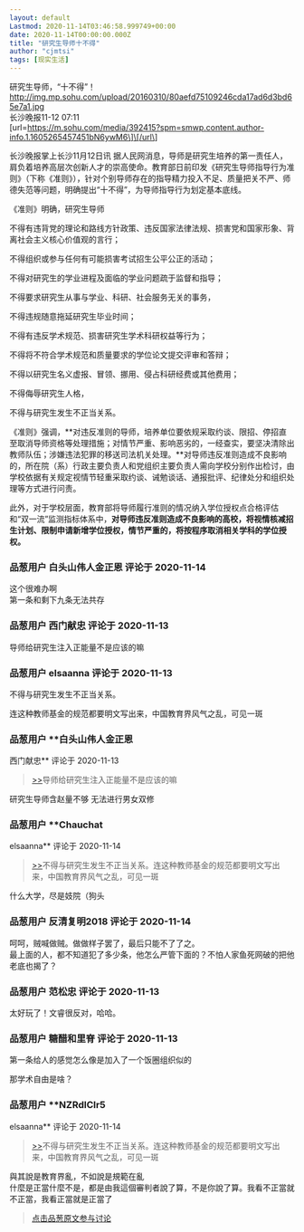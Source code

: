 ```yaml
---
layout: default
Lastmod: 2020-11-14T03:46:58.999749+00:00
date: 2020-11-14T00:00:00.000Z
title: "研究生导师十不得"
author: "cjmtsi"
tags: [现实生活]
---
```


研究生导师，“十不得”！  
http://img.mp.sohu.com/upload/20160310/80aefd75109246cda17ad6d3bd65e7a1.jpg  
长沙晚报11-12 07:11  
\[url=https://m.sohu.com/media/392415?spm=smwp.content.author-info.1.1605265457451bN6ywM6\]\[/url\]  
  
长沙晚报掌上长沙11月12日讯 据人民网消息，导师是研究生培养的第一责任人，肩负着培养高层次创新人才的崇高使命。教育部日前印发《研究生导师指导行为准则》（下称《准则》），针对个别导师存在的指导精力投入不足、质量把关不严、师德失范等问题，明确提出“十不得”，为导师指导行为划定基本底线。  
  
《准则》明确，研究生导师  
  
不得有违背党的理论和路线方针政策、违反国家法律法规、损害党和国家形象、背离社会主义核心价值观的言行；  
  
不得组织或参与任何有可能损害考试招生公平公正的活动；  
  
不得对研究生的学业进程及面临的学业问题疏于监督和指导；  
  
不得要求研究生从事与学业、科研、社会服务无关的事务，  
  
不得违规随意拖延研究生毕业时间；  
  
不得有违反学术规范、损害研究生学术科研权益等行为；  
  
不得将不符合学术规范和质量要求的学位论文提交评审和答辩；  
  
不得以研究生名义虚报、冒领、挪用、侵占科研经费或其他费用；  
  
不得侮辱研究生人格，  
  
不得与研究生发生不正当关系。  
  
《准则》强调，**对违反准则的导师，培养单位要依规采取约谈、限招、停招直至取消导师资格等处理措施；对情节严重、影响恶劣的，一经查实，要坚决清除出教师队伍；涉嫌违法犯罪的移送司法机关处理。**对导师违反准则造成不良影响的，所在院（系）行政主要负责人和党组织主要负责人需向学校分别作出检讨，由学校依据有关规定视情节轻重采取约谈、诫勉谈话、通报批评、纪律处分和组织处理等方式进行问责。  
  
此外，对于学校层面，教育部将导师履行准则的情况纳入学位授权点合格评估和“双一流”监测指标体系中，**对导师违反准则造成不良影响的高校，将视情核减招生计划、限制申请新增学位授权，情节严重的，将按程序取消相关学科的学位授权。**

            
### 品葱用户 **白头山伟人金正恩** 评论于 2020-11-14
        
这个很难办啊  
第一条和剩下九条无法共存
        


            
### 品葱用户 **西门献忠** 评论于 2020-11-13
        
导师给研究生注入正能量不是应该的嘛
        


            
### 品葱用户 **elsaanna** 评论于 2020-11-13
        
不得与研究生发生不正当关系。  
  
连这种教师基金的规范都要明文写出来，中国教育界风气之乱，可见一斑
        


            
### 品葱用户 **白头山伟人金正恩 
西门献忠** 评论于 2020-11-13
        
> [\>>]( "/article/item_id-543889#")导师给研究生注入正能量不是应该的嘛

  
  
研究生导师含赵量不够 无法进行男女双修
        


            
### 品葱用户 **Chauchat 
elsaanna** 评论于 2020-11-14
        
> [\>>]( "/article/item_id-543890#")不得与研究生发生不正当关系。连这种教师基金的规范都要明文写出来，中国教育界风气之乱，可见一斑

  
  
什么大学，尽是妓院（狗头
        


            
### 品葱用户 **反清复明2018** 评论于 2020-11-14
        
呵呵，贼喊做贼。做做样子罢了，最后只能不了了之。  
最上面的人，都不知道犯了多少条，他怎么严管下面的？不怕人家鱼死网破的把他老底也揭了？
        


            
### 品葱用户 **范松忠** 评论于 2020-11-13
        
太好玩了！文睿很反对，哈哈。
        


            
### 品葱用户 **糖醋和里脊** 评论于 2020-11-13
        
第一条给人的感觉怎么像是加入了一个饭圈组织似的  
  
那学术自由是啥？
        


            
### 品葱用户 **NZRdlClr5 
elsaanna** 评论于 2020-11-14
        
> [\>>]( "/article/item_id-543890#")不得与研究生发生不正当关系。连这种教师基金的规范都要明文写出来，中国教育界风气之乱，可见一斑

  
與其說是教育界亂，不如說是規範在亂  
什麼是正當什麼不是，都是由我這個審判者說了算，不是你說了算。我看不正當就不正當，我看正當就是正當了
        






> [点击品葱原文参与讨论](https://pincong.rocks/article/26303)

